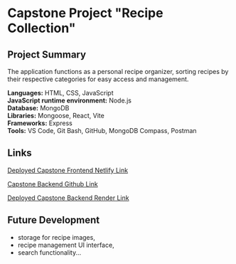 # Capstone Project "Recipe Collection"

## Project Summary 
The application functions as a personal recipe organizer, sorting recipes by their respective categories for easy access and management.

**Languages:** HTML, CSS, JavaScript  
**JavaScript runtime environment:** Node.js    
**Database:** MongoDB     
**Libraries:** Mongoose, React, Vite    
**Frameworks:** Express    
**Tools:** VS Code, Git Bash, GitHub, MongoDB Compass, Postman    

## Links

[Deployed Capstone Frontend  Netlify Link](<https://recipe-collection-mern.netlify.app/>)  

[Capstone Backend Github Link](<https://github.com/l-rud/recipe-collection-backend>)    

[Deployed Capstone Backend Render Link](<https://recipe-collection-backend.onrender.com/categories>)       

## Future Development
- storage for recipe images,
- recipe management UI interface,
-  search functionality...

